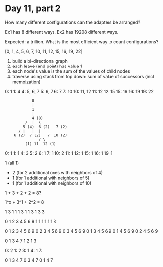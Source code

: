 # Day 11, part 2

How many different configurations can the adapters be arranged?

Ex1 has 8 different ways.
Ex2 has 19208 different ways.

Expected: a trillion. What is the most efficient way to count configurations?

[0, 1, 4, 5, 6, 7, 10, 11, 12, 15, 16, 19, 22]

1) build a bi-directional graph
2) each leave (end point) has value 1
3) each node's value is the sum of the values of child nodes
3) traverse using stack from top down: sum of value of successors (incl memoization)

0: 1
1: 4
4: 5, 6, 7
5: 6, 7
6: 7
7: 10
10: 11, 12
11: 12
12: 15
15: 16
16: 19
19: 22

                0
                |
                1
                |
                4 (8)
             /  |  \
            5 (4)  6 (2)   7 (2)
          / |   |  | 
        6 (2)  7 (2)   7  10 (2) 
                   / \
             (1) 11  12 (1)

0: 1
1: 1
4: 3
5: 2
6: 1
7: 1
10: 2
11: 1
12: 1
15: 1
16: 1
19: 1

1 (all 1)
+ 2 (for 2 additional ones with neighbors of 4)
+ 1 (for 1 additional with neighbors of 5)
+ 1 (for 1 additional with neighbors of 10)

1 + 3 + 2 + 2 = 8?

1^x + 3^1 + 2^2 = 8

1
3
1
1
1
3
1
1
3
1
3
3

0 1 2 3 4 5 6 9
 1 1 1 1 1 1 3

0 1 2 3 4 5 6 9
0 2 3 4 5 6 9
0 3 4 5 6 9
0 1 3 4 5 6 9
0 1 4 5 6 9
0 2 4 5 6 9

0 1 3 4 7
 1 2 1 3

0: 2
1: 2
3: 1
4: 1
7: 

0 1 3 4 7
0 3 4 7
0 1 4 7
